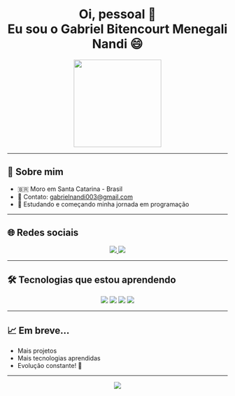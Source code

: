 <h1 align="center">Oi, pessoal 👋<br>Eu sou o Gabriel Bitencourt Menegali Nandi 😄</h1>




</p>

<p align="center">
  <img src="https://i.pinimg.com/originals/b5/fd/3f/b5fd3fbe984103e08b9482471484394b.gif" width="200"/>
</p>

---

## 📍 Sobre mim

- 🇧🇷 Moro em Santa Catarina - Brasil  
- 📧 Contato: [gabrielnandi003@gmail.com](mailto:gabrielnandi003@gmail.com)  
- 🚀 Estudando e começando minha jornada em programação

---

## 🌐 Redes sociais

<p align="center">
  <a href="https://www.linkedin.com/in/gabriel-bitencourt-menegali-nandi/" target="_blank">
    <img src="https://img.icons8.com/fluent/48/000000/linkedin.png" />
  </a>
  <a href="https://www.instagram.com/gabriel_bmn/" target="_blank">
    <img src="https://img.icons8.com/fluent/48/000000/instagram-new.png" />
  </a>
</p>

---

## 🛠️ Tecnologias que estou aprendendo

<p align="center">
  <img src="https://img.shields.io/badge/Java-ED8B00?style=for-the-badge&logo=openjdk&logoColor=white"/>
  <img src="https://img.shields.io/badge/HTML5-E34F26?style=for-the-badge&logo=html5&logoColor=white" />
  <img src="https://img.shields.io/badge/CSS3-1572B6?style=for-the-badge&logo=css3&logoColor=white" />
  <img src="https://img.shields.io/badge/JavaScript-F7DF1E?style=for-the-badge&logo=javascript&logoColor=black" />
</p>

---

## 📈 Em breve...

- Mais projetos
- Mais tecnologias aprendidas
- Evolução constante! 🚀

---

<p align="center">
  <img src="https://github-readme-stats.vercel.app/api?username=gabrielbitencourt03&show_icons=true&theme=radical"/>
</p>
